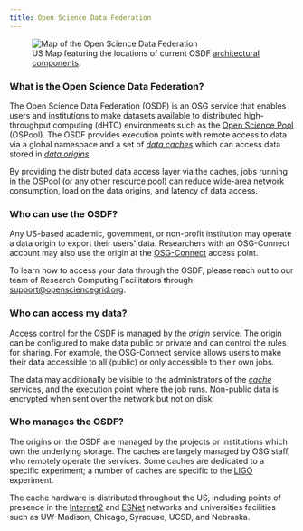 ```yaml
---
title: Open Science Data Federation
---
```


<figure class="figure">
    <img src="{{site.baseurl}}/assets/images/osdf.png" class="figure-img img-fluid rounded" alt="Map of the Open Science Data Federation">
    <figcaption>US Map featuring the locations of current OSDF <a href="https://opensciencegrid.org/docs/data/stashcache/overview/#architecture">architectural components</a>.</figcaption>
</figure>

### What is the Open Science Data Federation?

The Open Science Data Federation (OSDF) is an OSG service that enables users and institutions to
make datasets available to distributed high-throughput computing (dHTC) environments such as the
[Open Science Pool](open_science_pool) (OSPool). The OSDF provides execution points with remote
access to data via a global namespace and a set of [*data caches*](https://opensciencegrid.org/docs/data/stashcache/overview/#architecture) which can access data stored in
[*data origins*](https://opensciencegrid.org/docs/data/stashcache/overview/#architecture).

By providing the distributed data access layer via the caches, jobs running in the OSPool (or any
other resource pool) can reduce wide-area network consumption, load on the data origins, and latency
of data access.

### Who can use the OSDF?

Any US-based academic, government, or non-profit institution may operate a data origin to export their
users' data.  Researchers with an OSG-Connect account may also use the origin at the [OSG-Connect](https://osgconnect.net)
access point.

To learn how to access your data through the OSDF, please reach out to our team of Research Computing Facilitators
through <support@opensciencegrid.org>.

### Who can access my data?

Access control for the OSDF is managed by the [*origin*](https://opensciencegrid.org/docs/data/stashcache/overview/#architecture) service.  The origin can be configured to make data public
or private and can control the rules for sharing.  For example, the OSG-Connect service allows users to
make their data accessible to all (public) or only accessible to their own jobs.

The data may additionally be visible to the administrators of the [*cache*](https://opensciencegrid.org/docs/data/stashcache/overview/#architecture) services, and the execution point where
the job runs.  Non-public data is encrypted when sent over the network but not on disk.

### Who manages the OSDF?

The origins on the OSDF are managed by the projects or institutions which own the underlying storage.  The caches
are largely managed by OSG staff, who remotely operate the services.  Some caches are dedicated to a specific
experiment; a number of caches are specific to the [LIGO](https://www.ligo.caltech.edu/) experiment.

The cache hardware is distributed throughout the US, including points of presence in the [Internet2](https://internet2.edu/)
and [ESNet](https://www.es.net/) networks and universities facilities such as UW-Madison,
Chicago, Syracuse, UCSD, and Nebraska.

